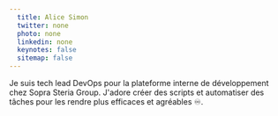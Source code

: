 ```yaml
---
  title: Alice Simon
  twitter: none
  photo: none
  linkedin: none
  keynotes: false
  sitemap: false
---
```

Je suis tech lead DevOps pour la plateforme interne de développement chez Sopra Steria Group. J'adore créer des scripts et automatiser des tâches pour les rendre plus efficaces et agréables ♾.